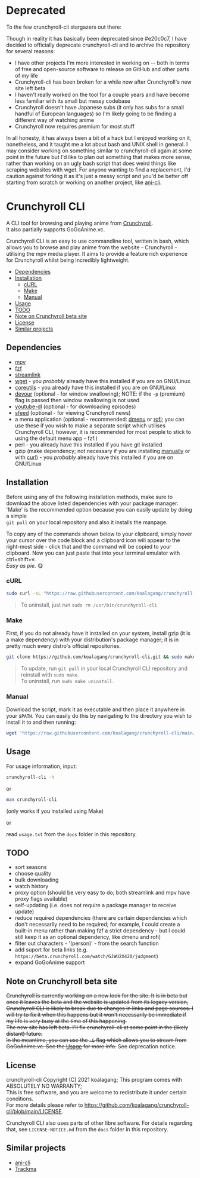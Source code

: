 # Deprecated
To the few crunchyroll-cli stargazers out there:

Though in reality it has basically been deprecated since #e20c0c7, I have decided to officially deprecate crunchyroll-cli and to archive the repository for several reasons:
- I have other projects I'm more interested in working on -- both in terms of free and open-source software to release on GitHub and other parts of my life
- Crunchyroll-cli has been broken for a while now after Crunchyroll's new site left beta
- I haven't really worked on the tool for a couple years and have become less familiar with its small but messy codebase
- Crunchyroll doesn't have Japanese subs (it only has subs for a small handful of European languages) so I'm likely going to be finding a different way of watching anime
- Crunchyroll now requires premium for most stuff

In all honesty, it has always been a bit of a hack but I enjoyed working on it, nonetheless, and it taught me a lot about bash and UNIX shell in general.
I may consider working on something similar to crunchyroll-cli again at some point in the future but I'd like to plan out something that makes more sense, rather than working on an ugly bash script that does weird things like scraping websites with wget.
For anyone wanting to find a replacement, I'd caution against forking it as it's just a messy script and you'd be better off starting from scratch or working on another project, like [ani-cli](https://github.com/pystardust/ani-cli).

# Crunchyroll CLI

A CLI tool for browsing and playing anime from [Crunchyroll](https://www.crunchyroll.com).\
It also partially supports GoGoAnime.vc.

Crunchyroll CLI is an easy to use commandline tool, written in bash, which allows you to browse and play anime from the website - Crunchyroll - utilising the mpv media player. It aims to provide a feature rich experience for Crunchyroll whilst being incredibly lightweight.

<!-- DO NOT EDIT THIS SECTION, INSTEAD RE-RUN dt TO UPDATE -->
- [Dependencies](#dependencies)
- [Installation](#installation)
	- [cURL](#curl)
	- [Make](#make)
	- [Manual](#manual)
- [Usage](#usage)
- [TODO](#todo)
- [Note on Crunchyroll beta site](#note-on-crunchyroll-beta-site)
- [License](#license)
- [Similar projects](#similar-projects)
<!-- END dt generated TOC please keep comment here to allow auto update -->

## Dependencies

* [mpv](https://mpv.io/)
* [fzf](https://github.com/koalagang/crunchyroll-cli)
* [streamlink](https://streamlink.github.io/)
* [wget](https://www.gnu.org/software/wget/) - you *probably* already have this installed if you are on GNU/Linux
* [coreutils](https://www.gnu.org/software/coreutils/) - you already have this installed if you are on GNU/Linux
* [devour](https://github.com/salman-abedin/devour) (optional - for window swallowing); NOTE: if the `-p` (premium) flag is passed then window swallowing is not used
* [youtube-dl](https://github.com/ytdl-org/youtube-dl) (optional - for downloading episodes)
* [sfeed](https://codemadness.org/sfeed-simple-feed-parser.html) (optional - for viewing Crunchyroll news)
* a menu application (optional - recommended: [dmenu](http://tools.suckless.org/dmenu/) or [rofi](https://github.com/davatorium/rofi); you can use these if you wish to make a separate script which utilises Crunchyroll CLI, however, it is recommended for most people to stick to using the default menu app - fzf.)
* perl - you already have this installed if you have git installed
* gzip (make dependency; not necessary if you are installing [manually](#manual) or with [curl](#curl)) - you *probably* already have this installed if you are on GNU/Linux

## Installation

Before using any of the following installation methods, make sure to download the above listed dependencies with your package manager. 'Make' is the recommended option because you can easily update by doing a simple \
`git pull` on your local repository and also it installs the manpage.

To copy any of the commands shown below to your clipboard, simply hover your cursor over the code block and a clipboard icon will appear to the right-most side - click that and the command will be copied to your clipboard. Now you can just paste that into your terminal emulator with ctrl+shift+v.\
*Easy as pie.* 😋

### cURL

```sh
sudo curl -sL "https://raw.githubusercontent.com/koalagang/crunchyroll-cli/main/crunchyroll-cli" -o /usr/local/bin/crunchyroll-cli && sudo chmod +x /usr/local/bin/crunchyroll-cli
```
> To uninstall, just run `sudo rm /usr/bin/crunchyroll-cli`

### Make
First, if you do not already have it installed on your system, install gzip (it is a make dependency) with your distribution's package manager; it is in pretty much every distro's official repositories.

```sh
git clone https://github.com/koalagang/crunchyroll-cli.git && sudo make -C crunchyroll-cli
```
> To update, run `git pull` in your local Crunchyroll CLI repository and reinstall with `sudo make`.\
> To uninstall, run `sudo make uninstall`. 

### Manual

Download the script, mark it as executable and then place it anywhere in your `$PATH`.
You can easily do this by navigating to the directory you wish to install it to and then running:
```sh
wget 'https://raw.githubusercontent.com/koalagang/crunchyroll-cli/main/crunchyroll-cli' && chmod +x crunchyroll-cli
```

## Usage

For usage information, input:
```sh
crunchyroll-cli -h
```
or
```sh
man crunchyroll-cli
```
(only works if you installed using Make)

or

read `usage.txt` from the `docs` folder in this repository.

## TODO

* sort seasons
* choose quality
* bulk downloading
* watch history
* proxy option (should be very easy to do; both streamlink and mpv have proxy flags available)
* self-updating (i.e. does not require a package manager to receive update)
* reduce required dependencies (there are certain dependencies which don't necessarily need to be required; for example, I could create a built-in menu rather than making fzf a strict dependency - but I could still keep it as an optional dependency, like dmenu and rofi)
* filter out characters - '(person)' - from the search function
* add suport for beta links (e.g. `https://beta.crunchyroll.com/watch/GJWU2X420/judgment`)
* expand GoGoAnime support

## Note on Crunchyroll beta site

~~Crunchyroll is currently working on a new look for the site. It is in beta but once it leaves the beta and the website is updated from its legacy version, Crunchyroll CLI is likely to break due to changes in links and page sources. I will try to fix it when this happens but it won't necessarily be immediate if my life is very busy at the time of this happening.~~\
~~The new site has left beta. I'll fix crunchyroll-cli at some point in the (likely distant) future.~~\
~~In the meantime, you can use the `-G` flag which allows you to stream from GoGoAnime.vc. See the [Usage](#usage) for more info.~~
See deprecation notice.

## License

crunchyroll-cli Copyright (C) 2021 koalagang; This program comes with ABSOLUTELY NO WARRANTY;\
This is free software, and you are welcome to redistribute it under certain conditions.\
For more details please refer to https://github.com/koalagang/crunchyroll-cli/blob/main/LICENSE.

Crunchyroll CLI also uses parts of other libre software. For details regarding that, see `LICENSE-NOTICE.md` from the `docs` folder in this repository.

## Similar projects

* [ani-cli](https://github.com/pystardust/ani-cli)
* [Trackma](https://github.com/z411/trackma)
